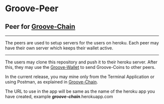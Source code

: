 # Groove-Peer

## Peer for [Groove-Chain](https://github.com/vedaantBali/groove-chain#readme)
---
The peers are used to setup servers for the users on heroku. Each peer may have their own server which keeps their wallet active.

---

The users may clone this repository and push it to their heroku server. After this, they may use the [Groove-Wallet](https://snapcraft.io/groove-wallet) to send Groove-Coins to other peers. 

In the current release, you may mine only from the Terminal Application or using Postman, as explained in [Groove-Chain](https://github.com/vedaantBali/groove-chain#readme).

The URL to use in the app will be same as the name of the heroku app you have created, example ***groove-chain***.herokuapp.com